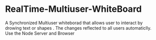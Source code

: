RealTime-Multiuser-WhiteBoard
=============================

A Synchronized Multiuser whiteborad that allows user to interact by drowing text or shapes . The changes reflected to all users automaticlly. Use the Node Server and Browser
